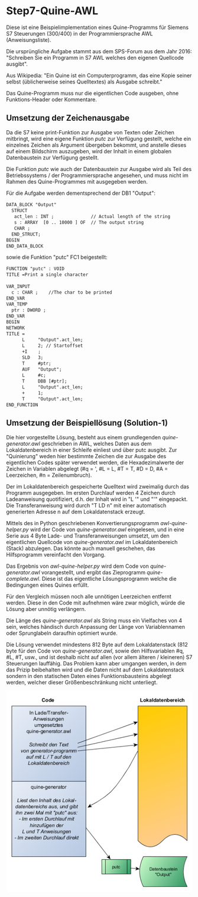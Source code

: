 # Step7-Quine-AWL

Diese ist eine Beispielimplementation eines Quine-Programms für Siemens S7
Steuerungen (300/400) in der Programmiersprache AWL (Anweisungsliste).

Die ursprüngliche Aufgabe stammt aus dem SPS-Forum aus dem Jahr 2016:
"Schreiben Sie ein Programm in S7 AWL welches den eigenen Quellcode ausgibt".

Aus Wikipedia:
"Ein Quine ist ein Computerprogramm, das eine Kopie seiner selbst
(üblicherweise seines Quelltextes) als Ausgabe schreibt."

Das Quine-Programm muss nur die eigentlichen Code ausgeben, ohne Funktions-Header oder
Kommentare.

## Umsetzung der Zeichenausgabe

Da die S7 keine print-Funktion zur Ausgabe von Texten oder Zeichen mitbringt,
wird eine eigene Funktion *putc* zur Verfügung gestellt, welche ein einzelnes Zeichen
als Argument übergeben bekommt, und anstelle dieses auf einem Bildschirm auszugeben, wird der
Inhalt in einem globalen Datenbaustein zur Verfügung gestellt.

Die Funktion *putc* wie auch der Datenbaustein zur Ausgabe wird als Teil des Betriebssystems / der
Programmiersprache angesehen, und muss nicht im Rahmen des Quine-Programmes mit ausgegeben werden.

Für die Aufgabe werden dementsprechend der DB1 "Output":

```
DATA_BLOCK "Output"
  STRUCT 	
   act_len : INT ;              // Actual length of the string
   s : ARRAY  [0 .. 10000 ] OF  // The output string
   CHAR ;	
  END_STRUCT;
BEGIN
END_DATA_BLOCK
```

sowie die Funktion "putc" FC1 beigestellt:

```
FUNCTION "putc" : VOID
TITLE =Print a single character

VAR_INPUT
  c : CHAR ;	//The char to be printed
END_VAR
VAR_TEMP
  ptr : DWORD ;	
END_VAR
BEGIN
NETWORK
TITLE =
      L     "Output".act_len; 
      L     2; // Startoffset
      +I    ; 
      SLD   3; 
      T     #ptr; 
      AUF   "Output"; 
      L     #c; 
      T     DBB [#ptr]; 
      L     "Output".act_len; 
      +     1; 
      T     "Output".act_len; 
END_FUNCTION
```

## Umsetzung der Beispiellösung (Solution-1)
Die hier vorgestellte Lösung, besteht aus einem grundlegenden *quine-generator.awl* geschrieben in AWL, welches Daten aus dem
Lokaldatenbereich in einer Schleife einliest und über putc ausgibt. Zur "Quinierung" weden hier bestimmte Zeichen die zur Ausgabe
des eigentlichen Codes später verwendet werden, die Hexadezimalwerte der Zeichen in Variablen abgelegt
(#q = ', #L = L, #T = T, #D = D, #A = Leerzeichen, #n = Zeilenumbruch).

Der im Lokaldatenbereich gespeicherte Quelltext wird zweimalig durch das Programm ausgegeben. Im ersten Durchlauf werden 4 Zeichen
durch Ladeanweisung quotifiziert, d.h. der Inhalt wird in "L '" und "'" eingepackt. Die Transferanweisung wird durch "T LD n" mit einer
automatisch generierten Adresse n auf dem Lokaldatenstack erzeugt.

Mittels des in Python geschriebenen Konvertierungsprogramm *awl-quine-helper.py* wird der Code von *quine-generator.awl* eingelesen,
und in eine Serie aus 4 Byte Lade- und Transferanweisungen umsetzt, um den eigentlichen Quellcode von *quine-generator.awl* im
Lokaldatenbereich (Stack) abzulegen. Das könnte auch manuell geschehen, das Hilfsprogramm vereinfacht den Vorgang.

Das Ergebnis von *awl-quine-helper.py* wird dem Code von *quine-generator.awl* vorangestellt, und ergibt das Zieprogramm
*quine-complete.awl*. Diese ist das eigentliche Lösungsprogramm welche die Bedingungen eines Quines erfüllt.

Für den Vergleich müssen noch alle unnötigen Leerzeichen entfernt werden. Diese in den Code mit aufnehmen wäre zwar möglich,
würde die Lösung aber unnötig verlängern.

Die Länge des *quine-generator.awl* als String muss ein Vielfaches von 4 sein, welches händisch durch Anpassung
der Länge von Variablennamen oder Sprunglabeln daraufhin optimiert wurde.

Die Lösung verwendet mindestens 812 Byte auf dem Lokaldatenstack (812 byte für den Code von *quine-generator.awl*, sowie den
Hilfsvariablen #q, #L, #T, usw., und ist deshalb nicht auf allen (vor allem älteren / kleineren) S7
Steuerungen lauffähig. Das Problem kann aber umgangen werden, in dem das Prizip beibehalten wird und die Daten nicht auf
dem Lokaldatenstack sondern in den statischen Daten eines Funktionsbausteins abgelegt werden, welcher dieser Größenbeschränkung nicht
unterliegt.

![Prinzip des Quine Programms](Solution-1/solution1-principle.png)

